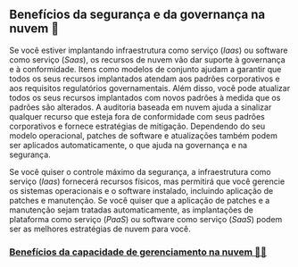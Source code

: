 ## Benefícios da segurança e da governança na nuvem 👮‍
Se você estiver implantando infraestrutura como serviço (*Iaas*) ou software como serviço (*Saas*), os recursos de nuvem vão dar suporte à governança e à conformidade. Itens como modelos de conjunto ajudam a garantir que todos os seus recursos implantados atendam aos padrões corporativos e aos requisitos regulatórios governamentais. Além disso, você pode atualizar todos os seus recursos implantados com novos padrões à medida que os padrões são alterados. A auditoria baseada em nuvem ajuda a sinalizar qualquer recurso que esteja fora de conformidade com seus padrões corporativos e fornece estratégias de mitigação. Dependendo do seu modelo operacional, patches de software e atualizações também podem ser aplicados automaticamente, o que ajuda na governança e na segurança.

Se você quiser o controle máximo da segurança, a infraestrutura como serviço (*Iaas*) fornecerá recursos físicos, mas permitirá que você gerencie os sistemas operacionais e o software instalado, incluindo aplicação de patches e manutenção. Se você quiser que a aplicação de patches e a manutenção sejam tratadas automaticamente, as implantações de plataforma como serviço (*PaaS*) ou software como serviço (*SaaS*) podem ser as melhores estratégias de nuvem para você.

### <a href="https://github.com/ofabiobatista/AZ-900/blob/main/capacidadeGerenciamento.md"> Benefícios da capacidade de gerenciamento na nuvem 👨‍💼</a>
